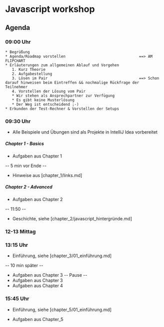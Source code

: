 # Javascript workshop

## Agenda

### 09:00 Uhr

    * Begrüßung
    * Agenda/Roadmap vorstellen                                 ==> AM FLIPCHART
    * Erläuterungen zum allgemeinen Ablauf und Vorgehen
       1. Kurz Theorie
       2. Aufgabestellung
       3. Lösen im Pair                                         ==> Schon darauf hinweisen beim Eintreffen && nochmalige Rückfrage der Teilnehmer
       4. Vorstellen der Lösung vom Pair
       * Wir stehen als Ansprechpartner zur Verfügung
       * Es gibt keine Musterlösung
       * Der Weg ist entscheidend ;-)
    * Erkunden der Test-Rechner & Vorstellen der Setups

### 09:30 Uhr

   * Alle Beispiele und Übungen sind als Projekte in IntelliJ Idea vorbereitet 

##### Chapter 1 - Basics

   * Aufgaben aus Chapter 1

-- 5 min vor Ende --

   * Hinweise aus [chapter_1/links.md]

##### Chapter 2 - Advanced

   * Aufgaben aus Chapter 2

-- 11:50 --

   * Geschichte, siehe [chapter_2/javascript_hintergründe.md]

### 12-13 Mittag

### 13:15 Uhr

   * Einführung, siehe [chapter_3/01_einführung.md]

-- 10 min später --

   * Aufgaben aus Chapter 3
-- Pause --
   * Aufgaben aus Chapter 3
   * Aufgaben aus Chapter 4


### 15:45 Uhr

   * Einführung, siehe [chapter_5/01_einführung.md]

   * Aufgaben aus Chapter_5
